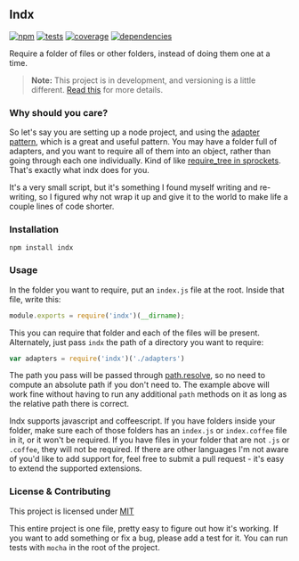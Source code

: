 Indx
----

[![npm](http://img.shields.io/npm/v/indx.svg?style=flat)](https://badge.fury.io/js/indx) [![tests](http://img.shields.io/travis/jenius/indx/master.svg?style=flat)](https://travis-ci.org/jenius/indx) [![coverage](http://img.shields.io/coveralls/jenius/indx.svg?style=flat)](https://coveralls.io/r/jenius/indx) [![dependencies](http://img.shields.io/gemnasium/jenius/indx.svg?style=flat)](https://gemnasium.com/jenius/indx)

Require a folder of files or other folders, instead of doing them one at a time.

> **Note:** This project is in development, and versioning is a little different. [Read this](http://markup.im/#q4_cRZ1Q) for more details.

### Why should you care?

So let's say you are setting up a node project, and using the [adapter pattern](http://en.wikipedia.org/wiki/Adapter_pattern), which is a great and useful pattern. You may have a folder full of adapters, and you want to require all of them into an object, rather than going through each one individually. Kind of like [require_tree in sprockets](https://github.com/sstephenson/sprockets#the-require_tree-directive). That's exactly what indx does for you.

It's a very small script, but it's something I found myself writing and re-writing, so I figured why not wrap it up and give it to the world to make life a couple lines of code shorter.

### Installation

`npm install indx`

### Usage

In the folder you want to require, put an `index.js` file at the root. Inside that file, write this:

```js
module.exports = require('indx')(__dirname);
```

This you can require that folder and each of the files will be present. Alternately, just pass `indx` the path of a directory you want to require:

```js
var adapters = require('indx')('./adapters')
```

The path you pass will be passed through [path.resolve](http://nodejs.org/api/path.html#path_path_resolve_from_to), so no need to compute an absolute path if you don't need to. The example above will work fine without having to run any additional `path` methods on it as long as the relative path there is correct.

Indx supports javascript and coffeescript. If you have folders inside your folder, make sure each of those folders has an `index.js` or `index.coffee` file in it, or it won't be required. If you have files in your folder that are not `.js` or `.coffee`, they will not be required. If there are other languages I'm not aware of you'd like to add support for, feel free to submit a pull request - it's easy to extend the supported extensions.

### License & Contributing

This project is licensed under [MIT](license.md)

This entire project is one file, pretty easy to figure out how it's working. If you want to add something or fix a bug, please add a test for it. You can run tests with `mocha` in the root of the project.
